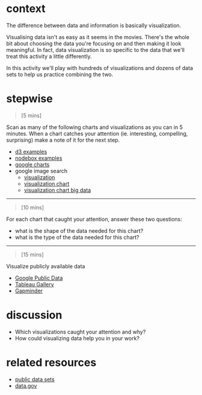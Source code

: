 # context
The difference between data and information is basically visualization.

Visualising data isn't as easy as it seems in the movies.  There's the whole bit about choosing the data you're focusing on and then making it look meaningful. In fact, data visualization is so specific to the data that we'll treat this activity a little differently.

In this activity we'll play with hundreds of visualizations and dozens of data sets to help us practice combining the two.

# stepwise

> [5 mins]

Scan as many of the following charts and visualizations as you can in 5 minutes.  When a chart catches your attention (ie. interesting, compelling, surprising) make a note of it for the next step.

- [d3 examples](https://github.com/mbostock/d3/wiki/Gallery)
- [nodebox examples](http://nodebox.net/code/index.php/Gallery)
- [google charts](https://developers.google.com/chart/interactive/docs/gallery)
- google image search
  - [visualization](https://www.google.com/search?q=visualization&tbm=isch)
  - [visualization chart](https://www.google.com/search?q=visualization+chart&tbm=isch)
  - [visualization chart big data](https://www.google.com/search?q=visualization+chart+big+data&tbm=isch)

---

> [10 mins]

For each chart that caught your attention, answer these two questions:
- what is the shape of the data needed for this chart?
- what is the type of the data needed for this chart?

---

> [15 mins]

Visualize publicly available data

- [Google Public Data](http://www.google.com/publicdata/directory)
- [Tableau Gallery](http://www.tableausoftware.com/public/gallery)
- [Gapminder](http://www.gapminder.org/world)

# discussion

- Which visualizations caught your attention and why?
- How could visualizing data help you in your work?

# related resources

- [public data sets](http://www.quora.com/Where-can-I-find-large-datasets-open-to-the-public)
- [data.gov](http://catalog.data.gov/dataset)

